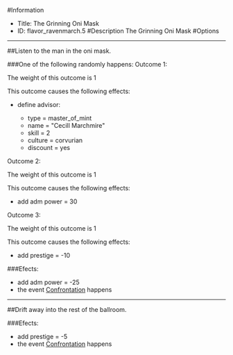 #Information
 - Title: The Grinning Oni Mask
 - ID: flavor_ravenmarch.5
#Description
The Grinning Oni Mask
#Options

___
##Listen to the man in the oni mask.

###One of the following randomly happens:
Outcome 1:

The weight of this outcome is 1

This outcome causes the following effects:<ul><li>define advisor:</li><ul><li>type = master_of_mint</li><li>name = "Cecill Marchmire"</li><li>skill = 2</li><li>culture = corvurian</li><li>discount = yes</li></ul></ul>
Outcome 2:

The weight of this outcome is 1

This outcome causes the following effects:<ul><li>add adm power = 30</li></ul>
Outcome 3:

The weight of this outcome is 1

This outcome causes the following effects:<ul><li>add prestige = -10</li></ul>

###Efects:<ul><li>add adm power = -25</li><li>the event [Confrontation](../events/confrontation.md) happens</li></ul>

___
##Drift away into the rest of the ballroom.

###Efects:<ul><li>add prestige = -5</li><li>the event [Confrontation](../events/confrontation.md) happens</li></ul>
